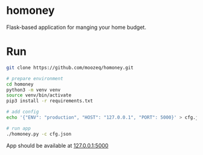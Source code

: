 # homoney

Flask-based application for manging your home budget.

# Run

```bash
git clone https://github.com/moozeq/homoney.git

# prepare environment
cd homoney
python3 -m venv venv
source venv/bin/activate
pip3 install -r requirements.txt

# add config
echo '{"ENV": "production", "HOST": "127.0.0.1", "PORT": 5000}' > cfg.json

# run app
./homoney.py -c cfg.json
```

App should be available at [127.0.0.1:5000](http://127.0.0.1:5000)
